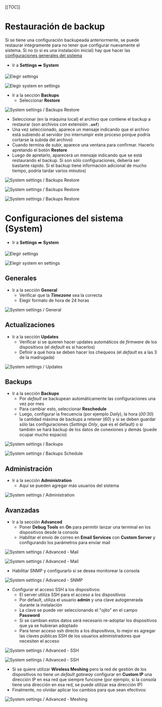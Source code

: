 [[_TOC_]]

# Restauración de backup

Si se tiene una configuración backupeada anteriormente, se puede restaurar
integramente para no tener que configurar nuevamente el sistema. Si no (o si es
una instalación inicial) hay que hacer las [configuraciones generales del
sistema](#configuraciones-del-sistema-system)

* Ir a **Settings** :arrow_right: **System**

![Elegir settings](img/unifi/netapp-settingsMenu.png)

![Elegir system en settings](img/unifi/netapp-settingsMenu2system.png)

* Ir a la sección **Backups**
  * Seleccionar **Restore**

![System settings / Backups
Restore](img/unifi/netapp-settingsSystemBackupsRestore.png)

  * Seleccionar (en la máquina local) el archivo que contiene el backup a
restaurar (son archivos con extensión **`.unf`**)
  * Una vez seleccionado, aparece un mensaje indicando que el archivo está
subiendo al servidor (no interrumpir este proceso porque podría cortarse la
subida del archivo)
  * Cuando termina de subir, aparece una ventana para confirmar. Hacerlo
apretando el botón **Restore**
  * Luego de apretarlo, aparecerá un mensaje indicando que se está restaurando
el backup. Si son sólo configuraciones, debería ser bastante rápido. Si el
backup tiene información adicional de mucho tiempo, podría tardar varios
minutos)

![System settings / Backups
Restore](img/unifi/netapp-settingsSystemBackupsRestoreUploading.png)

![System settings / Backups
Restore](img/unifi/netapp-settingsSystemBackupsRestoreConfirm.png)

![System settings / Backups
Restore](img/unifi/netapp-settingsSystemBackupsRestoreRestoring.png)


# Configuraciones del sistema (System)

* Ir a **Settings** :arrow_right: **System**

![Elegir settings](img/unifi/netapp-settingsMenu.png)

![Elegir system en settings](img/unifi/netapp-settingsMenu2system.png)

## Generales 
* Ir a la sección **General**
  * Verificar que la **_Timezone_** sea la correcta
  * Elegir formato de hora de 24 horas

![System settings / General](img/unifi/netapp-settingsSystemGeneral.png)

## Actualizaciones
* Ir a la sección **Updates**
  * Verificar si se quieren hacer updates automáticos de _firmware_ de los
dispositivos (el _default_ es sí hacerlos)
  * Definir a qué hora se deben hacer los chequeos (el _default_ es a las 3 de
la madrugada)

![System settings / Updates](img/unifi/netapp-settingsSystemUpdates.png)

## Backups
* Ir a la sección **Backups**
  * Por _default_ se backupean automáticamente las configuraciones una vez por
mes
  * Para cambiar esto, seleccionar **Reschedule**
  * Luego, configurar la frecuencia (por ejemplo _Daily_), la hora (_00:30_)
la cantidad máxima de backups a retener (_60_) y si se deben guardar sólo las
configuraciones (_Settings Only_, que es el default) o si también se hará backup
de los datos de conexiones y demás (puede ocupar mucho espacio)

![System settings / Backups](img/unifi/netapp-settingsSystemBackups.png)

![System settings / Backups
Schedule](img/unifi/netapp-settingsSystemBackupsSchedule.png)

## Administración
* Ir a la sección **Administration**
  * Aquí se pueden agregar más usuarios del sistema

![System settings /
Administration](img/unifi/netapp-settingsSystemAdministration.png)

## Avanzadas
* Ir a la sección **Advanced**
  * Poner **Debug Tools** en **On** para permitir lanzar una terminal en los
dispositivos desde la consola
  * Habilitar el envío de correo en **Email Services** con **Custom Server**
y configurando los parámetros para enviar mail

![System settings / Advanced -
Mail](img/unifi/netapp-settingsSystemAdvanced1.png)

![System settings / Advanced -
Mail](img/unifi/netapp-settingsSystemAdvanced2.png)

  * Habilitar SNMP y configurarlo si se desea monitorear la consola

![System settings / Advanced -
SNMP](img/unifi/netapp-settingsSystemAdvanced3.png)

  * Configurar el acceso SSH a los dispositivos:
    * El server utiliza SSH para el acceso a los dispositivos
    * Por default, utiliza el usuario **admin** y una clave autogenerada durante
la instalación
    * La clave se puede ver seleccionando el "ojito" en el campo **Password**
    * Si se cambian estos datos será necesario re-adoptar los dispositivos que
ya se hubieran adoptado
    * Para tener acceso ssh directo a los dispositivos, lo mejor es agregar las
claves públicas SSH de los usuarios administradores que necesiten el acceso

![System settings / Advanced -
SSH](img/unifi/netapp-settingsSystemAdvanced4.png)

![System settings / Advanced -
SSH](img/unifi/netapp-settingsSystemAdvanced5.png)

  * Si se quiere utilizar **Wireless Meshing** pero la red de gestión de los
dispositivos no tiene un _default gateway_ configurar en **Custom IP** una
dirección IP en esa red que siempre funcione (por ejemplo, si la consola tiene
una dirección en esa red, se puede utilizar esa dirección IP)
  * Finalmente, no olvidar aplicar los cambios para que sean efectivos:

![System settings / Advanced -
Meshing](img/unifi/netapp-settingsSystemAdvanced6.png)


